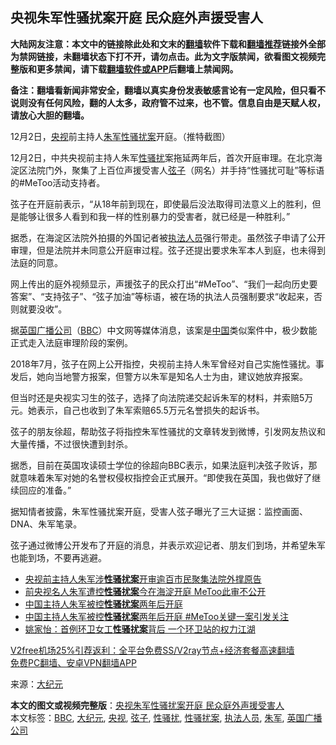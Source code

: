  <h2>央视朱军性骚扰案开庭 民众庭外声援受害人</h2> <p class="notice"><b>大陆网友注意：本文中的链接除此处和文末的<a href="https://github.com/bannedbook/fanqiang" >翻墙</a>软件下载和<a href="https://github.com/killgcd/justmysocks/blob/master/README.md">翻墙推荐</a>链接外全部为禁网链接，未翻墙状态下打不开，请勿点击。此为文字版禁闻，欲看图文视频完整版和更多禁闻，请下载<a href="https://github.com/bannedbook/fanqiang">翻墙软件或APP</a>后翻墙上禁闻网。</p><p>备注：翻墙看新闻非常安全，翻墙以真实身份发表敏感言论有一定风险，但只看不说则没有任何风险，翻的人太多，政府管不过来，也不管。信息自由是天赋人权，请放心大胆的翻墙。</b></p>  <div class="entry"> <p id="conimg">12月2日，<a href="https://www.bannedbook.org/bnews/tag/%e5%a4%ae%e8%a7%86/" class="st_tag internal_tag" rel="tag" title="标签 央视 下的日志">央视</a>前主持人<a href="https://www.bannedbook.org/bnews/tag/%e6%9c%b1%e5%86%9b/" class="st_tag internal_tag" rel="tag" title="标签 朱军 下的日志">朱军</a><a href="https://www.bannedbook.org/bnews/tag/%E6%80%A7%E9%AA%9A%E6%89%B0%E6%A1%88/" class="st_tag internal_tag" rel="tag" title="标签 性骚扰案 下的日志">性骚扰案</a>开庭。（推特截图）</p> <p>12月2日，中共央视前主持人朱军<a href="https://www.bannedbook.org/bnews/tag/%E6%80%A7%E9%AA%9A%E6%89%B0/" class="st_tag internal_tag" rel="tag" title="标签 性骚扰 下的日志">性骚扰</a>案拖延两年后，首次开庭审理。在北京海淀区法院门外，聚集了上百位声援受害人<a href="https://www.bannedbook.org/bnews/tag/%e5%bc%a6%e5%ad%90/" class="st_tag internal_tag" rel="tag" title="标签 弦子 下的日志">弦子</a>（网名）并手持“性骚扰可耻”等标语的#MeToo活动支持者。</p> <p>弦子在开庭前表示，“从18年前到现在，即使最后没法取得司法意义上的胜利，但是能够让很多人看到和我一样的性别暴力的受害者，就已经是一种胜利。”</p> <p>据悉，在海淀区法院外拍摄的外国记者被<a href="https://www.bannedbook.org/bnews/tag/%E6%89%A7%E6%B3%95%E4%BA%BA%E5%91%98/" class="st_tag internal_tag" rel="tag" title="标签 执法人员 下的日志">执法人员</a>强行带走。虽然弦子申请了公开审理，但是法院并未同意公开庭审过程。弦子还提出要求朱军本人到庭，也未得到法庭的同意。</p>  <p>网上传出的庭外视频显示，声援弦子的民众打出“#MeToo”、“我们一起向历史要答案”、“支持弦子”、“弦子加油”等标语，被在场的执法人员强制要求“收起来，否则就要没收”。</p> <p>据<a href="https://www.bannedbook.org/bnews/tag/%e8%8b%b1%e5%9b%bd%e5%b9%bf%e6%92%ad%e5%85%ac%e5%8f%b8/" class="st_tag internal_tag" rel="tag" title="标签 英国广播公司 下的日志">英国广播公司</a>（<a href="https://www.bannedbook.org/bnews/tag/bbc/" class="st_tag internal_tag" rel="tag" title="标签 BBC 下的日志">BBC</a>）中文网等媒体消息，该案是<span class='wp_keywordlink_affiliate'><a href="https://www.bannedbook.org/" title="中国" target="_blank">中国</a></span>类似案件中，极少数能正式走入法庭审理阶段的案例。</p> <p>2018年7月，弦子在网上公开指控，央视前主持人朱军曾经对自己实施性骚扰。事发后，她向当地警方报案，但警方以朱军是知名人士为由，建议她放弃报案。</p> <p>但当时还是央视实习生的弦子，选择了向法院递交起诉朱军的材料，并索赔5万元。她表示，自己也收到了朱军索赔65.5万元名誉损失的起诉书。</p>  <p>弦子的朋友徐超，帮助弦子将指控朱军性骚扰的文章转发到微博，引发网友热议和大量传播，不过很快遭到封杀。</p> <p>据悉，目前在英国攻读硕士学位的徐超向BBC表示，如果法庭判决弦子败诉，那就意味着朱军对她的名誉权侵权指控会正式展开。“即使我在英国，我也做好了继续回应的准备。”</p> <p>据知情者披露，朱军性骚扰案开庭，受害人弦子曝光了三大证据：监控画面、DNA、朱军笔录。</p> <p>弦子通过微博公开发布了开庭的消息，并表示欢迎记者、朋友们到场，并希望朱军也能到场，不要再逃避。</p>  <ul class='op-related-articles' title='相关阅读'> <li><a href='https://www.bannedbook.org/bnews/baitai/20201203/1441009.html' target='_blank'>央视前主持人朱军涉<b>性骚扰案</b>开审逾百市民聚集法院外撑原告</a></li> <li><a href='https://www.bannedbook.org/bnews/headline/20201202/1440916.html' target='_blank'>前央视名人朱军遭控<b>性骚扰案</b>今在海淀开庭 MeToo此审不公开</a></li> <li><a href='https://www.bannedbook.org/bnews/baitai/20201202/1440913.html' target='_blank'>中国主持人朱军被控<b>性骚扰案</b>两年后开庭</a></li> <li><a href='https://www.bannedbook.org/bnews/renquan/xgmyd/20201202/1440865.html' target='_blank'>中国主持人朱军被控<b>性骚扰案</b>两年后开庭 #MeToo关键一案引发关注</a></li> <li><a href='https://www.bannedbook.org/bnews/comments/20200809/1376965.html' target='_blank'>姚家怡：首例环卫女工<b>性骚扰案</b>背后 一个环卫站的权力江湖</a></li> </ul> <p class="texttj"> <a href="https://github.com/bannedbook/fanqiang/wiki/V2ray%E6%9C%BA%E5%9C%BA" target="_blank">V2free机场25%引荐返利：全平台免费SS/V2ray节点+经济套餐高速翻墙</a><br/> <a href="https://github.com/bannedbook/fanqiang/wiki/%E7%A6%81%E9%97%BB%E7%BD%91%E5%AE%89%E5%8D%93%E7%BF%BB%E5%A2%99%E6%96%B0%E9%97%BBAPP" target="_blank">免费PC翻墙、安卓VPN翻墙APP</a></p><p> 来源：<span class='wp_keywordlink_affiliate'><a href="http://www.epochtimes.com/" title="大纪元" target="_blank">大纪元</a></span> </p><a name='sharetosocial'></a>       <div><b>本文的图文或视频完整版</b>：<a href='https://www.bannedbook.org/bnews/cbnews/20201203/1441315.html'>央视朱军性骚扰案开庭 民众庭外声援受害人</a></div>  </div><!--END ENTRY--> <div class="postfooter"> <div>本文标签：<a href="https://www.bannedbook.org/bnews/tag/bbc/" rel="tag">BBC</a>, <a href="https://www.bannedbook.org/bnews/tag/%e5%a4%a7%e7%ba%aa%e5%85%83/" rel="tag">大纪元</a>, <a href="https://www.bannedbook.org/bnews/tag/%e5%a4%ae%e8%a7%86/" rel="tag">央视</a>, <a href="https://www.bannedbook.org/bnews/tag/%e5%bc%a6%e5%ad%90/" rel="tag">弦子</a>, <a href="https://www.bannedbook.org/bnews/tag/%E6%80%A7%E9%AA%9A%E6%89%B0/" rel="tag">性骚扰</a>, <a href="https://www.bannedbook.org/bnews/tag/%E6%80%A7%E9%AA%9A%E6%89%B0%E6%A1%88/" rel="tag">性骚扰案</a>, <a href="https://www.bannedbook.org/bnews/tag/%E6%89%A7%E6%B3%95%E4%BA%BA%E5%91%98/" rel="tag">执法人员</a>, <a href="https://www.bannedbook.org/bnews/tag/%e6%9c%b1%e5%86%9b/" rel="tag">朱军</a>, <a href="https://www.bannedbook.org/bnews/tag/%e8%8b%b1%e5%9b%bd%e5%b9%bf%e6%92%ad%e5%85%ac%e5%8f%b8/" rel="tag">英国广播公司</a></div>  </div><!--END POSTFOOTER--> 
